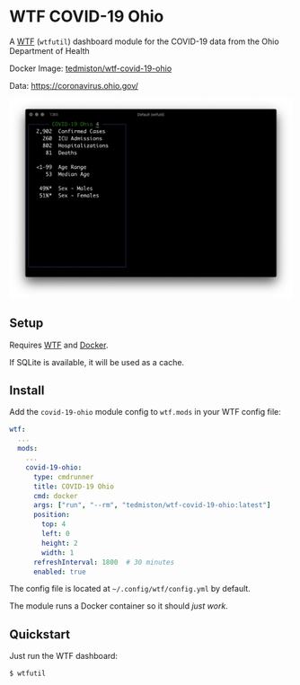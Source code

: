 # WTF COVID-19 Ohio

A [WTF](https://wtfutil.com/) (`wtfutil`) dashboard module for the COVID-19 data from the Ohio Department of Health

Docker Image: [tedmiston/wtf-covid-19-ohio](https://hub.docker.com/r/tedmiston/wtf-covid-19-ohio)

Data: https://coronavirus.ohio.gov/

![](screenshot.png)

## Setup

Requires [WTF](https://github.com/wtfutil/wtf) and [Docker](https://www.docker.com/).

If SQLite is available, it will be used as a cache.

## Install

Add the `covid-19-ohio` module config to `wtf.mods` in your WTF config file:

```yaml
wtf:
  ...
  mods:
    ...
    covid-19-ohio:
      type: cmdrunner
      title: COVID-19 Ohio
      cmd: docker
      args: ["run", "--rm", "tedmiston/wtf-covid-19-ohio:latest"]
      position:
        top: 4
        left: 0
        height: 2
        width: 1
      refreshInterval: 1800  # 30 minutes
      enabled: true
```

The config file is located at `~/.config/wtf/config.yml` by default.

The module runs a Docker container so it should *just work*.

## Quickstart

Just run the WTF dashboard:

```shell
$ wtfutil
```
